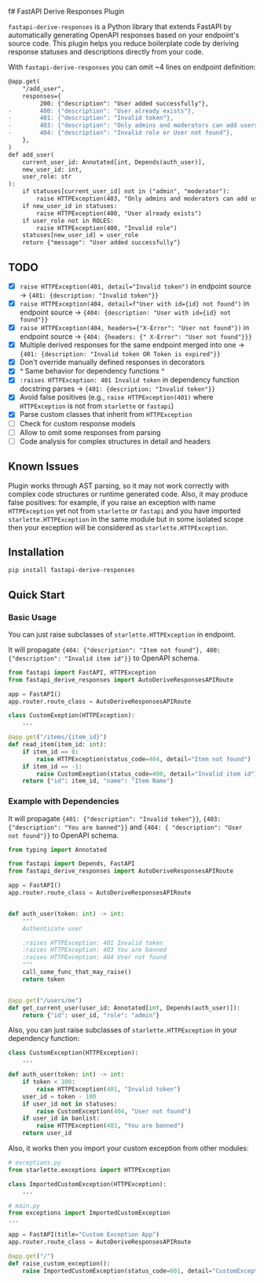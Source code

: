 f# FastAPI Derive Responses Plugin

`fastapi-derive-responses` is a Python library that extends FastAPI by automatically generating OpenAPI responses based
on your endpoint's source code.
This plugin helps you reduce boilerplate code by deriving response statuses and descriptions directly from your code.

With `fastapi-derive-responses` you can omit ~4 lines on endpoint definition:

```diff
@app.get(
    "/add_user",
    responses={
         200: {"description": "User added successfully"},
-        400: {"description": "User already exists"},
-        401: {"description": "Invalid token"},
-        403: {"description": "Only admins and moderators can add users or You are banned"},
-        404: {"description": "Invalid role or User not found"},
    },
)
def add_user(
    current_user_id: Annotated[int, Depends(auth_user)],
    new_user_id: int,
    user_role: str
):
    if statuses[current_user_id] not in ("admin", "moderator"):
        raise HTTPException(403, "Only admins and moderators can add users")
    if new_user_id in statuses:
        raise HTTPException(400, "User already exists")
    if user_role not in ROLES:
        raise HTTPException(400, "Invalid role")
    statuses[new_user_id] = user_role
    return {"message": "User added successfully"}
```

## TODO

- [x] `raise HTTPException(401, detail="Invalid token")` in endpoint source -> `{401: {description: "Invalid token"}}`
- [x] `raise HTTPException(404, detail=f"User with id={id} not found")` in endpoint source -> `{404: {description: "User
  with id={id} not found"}}`
- [x] `raise HTTPException(404, headers={"X-Error": "User not found"})` in endpoint source -> `{404: {headers: {"
  X-Error": "User not found"}}}`
- [x] Multiple derived responses for the same endpoint merged into one -> `{401: {description: "Invalid token OR Token is
  expired"}}`
- [x] Don't override manually defined responses in decorators
- [x] ^ Same behavior for dependency functions ^
- [x] `:raises HTTPException: 401 Invalid token` in dependency function docstring parses -> `{401: {description: "Invalid
  token"}}`
- [x] Avoid false positives (e.g., `raise HTTPException(401)` where `HTTPException` is not from `starlette` or
  `fastapi`)
- [x] Parse custom classes that inherit from `HTTPException`
- [ ] Check for custom response models
- [ ] Allow to omit some responses from parsing
- [ ] Code analysis for complex structures in detail and headers

## Known Issues

Plugin works through AST parsing, so it may not work correctly with complex code structures or runtime generated code.
Also, it may produce false positives: for example, if you raise an exception with name `HTTPException` yet not from `starlette` or `fastapi` and you have imported `starlette.HTTPException` in the same module but in some isolated scope then your exception will be considered as `starlette.HTTPException`. 

## Installation

```bash
pip install fastapi-derive-responses
```

## Quick Start

### Basic Usage

You can just raise subclasses of `starlette.HTTPException` in endpoint.

It will propagate `{404: {"description": "Item not found"}, 400:  {"description": "Invalid item id"}}` to OpenAPI schema.

```python
from fastapi import FastAPI, HTTPException
from fastapi_derive_responses import AutoDeriveResponsesAPIRoute

app = FastAPI()
app.router.route_class = AutoDeriveResponsesAPIRoute

class CustomExeption(HTTPException):
    ...

@app.get("/items/{item_id}")
def read_item(item_id: int):
    if item_id == 0:
        raise HTTPException(status_code=404, detail="Item not found")
    if item_id == -1:
        raise CustomExeption(status_code=400, detail="Invalid item id")
    return {"id": item_id, "name": "Item Name"}
```

### Example with Dependencies

It will propagate `{401: {"description": "Invalid token"}}`, `{403: {"description": "You are banned"}}` and `{404: {
"description": "User not found"}}` to OpenAPI schema.

```python
from typing import Annotated

from fastapi import Depends, FastAPI
from fastapi_derive_responses import AutoDeriveResponsesAPIRoute

app = FastAPI()
app.router.route_class = AutoDeriveResponsesAPIRoute


def auth_user(token: int) -> int:
    """
    Authenticate user

    :raises HTTPException: 401 Invalid token
    :raises HTTPException: 403 You are banned
    :raises HTTPException: 404 User not found
    """
    call_some_func_that_may_raise()
    return token


@app.get("/users/me")
def get_current_user(user_id: Annotated[int, Depends(auth_user)]):
    return {"id": user_id, "role": "admin"}
```

Also, you can just raise subclasses of `starlette.HTTPException` in your dependency function:

```python
class CustomException(HTTPException):
    ...

def auth_user(token: int) -> int:
    if token < 100:
        raise HTTPException(401, "Invalid token")
    user_id = token - 100
    if user_id not in statuses:
        raise CustomException(404, "User not found")
    if user_id in banlist:
        raise HTTPException(403, "You are banned")
    return user_id
```


Also, it works then you import your custom exception from other modules:

```python
# exceptions.py
from starlette.exceptions import HTTPException

class ImportedCustomException(HTTPException):
    ...
```
```python
# main.py
from exceptions import ImportedCustomException
...

app = FastAPI(title="Custom Exception App")
app.router.route_class = AutoDeriveResponsesAPIRoute

@app.get("/")
def raise_custom_exception():
    raise ImportedCustomException(status_code=601, detail="CustomException!")

```
